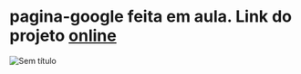 # pagina-google feita em aula. Link do projeto [online](https://sheilaacunha.github.io/growdev-pagina-google/)
![Sem título](https://user-images.githubusercontent.com/103156674/211860848-ef126921-58d1-43de-aa13-4e127d7f572e.png)

